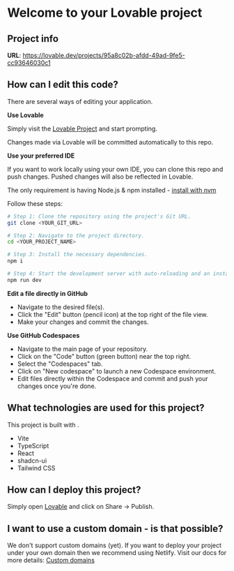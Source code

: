 # Welcome to your Lovable project

## Project info

**URL**: https://lovable.dev/projects/95a8c02b-afdd-49ad-9fe5-cc93646030c1

## How can I edit this code?

There are several ways of editing your application.

**Use Lovable**

Simply visit the
[Lovable Project](https://lovable.dev/projects/95a8c02b-afdd-49ad-9fe5-cc93646030c1)
and start prompting.

Changes made via Lovable will be committed automatically to this repo.

**Use your preferred IDE**

If you want to work locally using your own IDE, you can clone this repo and push
changes. Pushed changes will also be reflected in Lovable.

The only requirement is having Node.js & npm installed -
[install with nvm](https://github.com/nvm-sh/nvm#installing-and-updating)

Follow these steps:

```sh
# Step 1: Clone the repository using the project's Git URL.
git clone <YOUR_GIT_URL>

# Step 2: Navigate to the project directory.
cd <YOUR_PROJECT_NAME>

# Step 3: Install the necessary dependencies.
npm i

# Step 4: Start the development server with auto-reloading and an instant preview.
npm run dev
```

**Edit a file directly in GitHub**

- Navigate to the desired file(s).
- Click the "Edit" button (pencil icon) at the top right of the file view.
- Make your changes and commit the changes.

**Use GitHub Codespaces**

- Navigate to the main page of your repository.
- Click on the "Code" button (green button) near the top right.
- Select the "Codespaces" tab.
- Click on "New codespace" to launch a new Codespace environment.
- Edit files directly within the Codespace and commit and push your changes once
  you're done.

## What technologies are used for this project?

This project is built with .

- Vite
- TypeScript
- React
- shadcn-ui
- Tailwind CSS

## How can I deploy this project?

Simply open
[Lovable](https://lovable.dev/projects/95a8c02b-afdd-49ad-9fe5-cc93646030c1) and
click on Share -> Publish.

## I want to use a custom domain - is that possible?

We don't support custom domains (yet). If you want to deploy your project under
your own domain then we recommend using Netlify. Visit our docs for more
details: [Custom domains](https://docs.lovable.dev/tips-tricks/custom-domain/)
